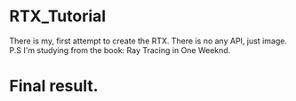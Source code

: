 # RTX_Tutorial
There is my, first attempt to create the RTX. There is no any API, just image.
P.S I'm studying from the book: Ray Tracing in One Weeknd.

# Final result.

